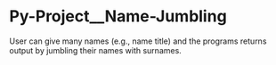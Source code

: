 # Py-Project__Name-Jumbling
User can give many names (e.g., name title) and the programs returns output by jumbling their names with surnames.
